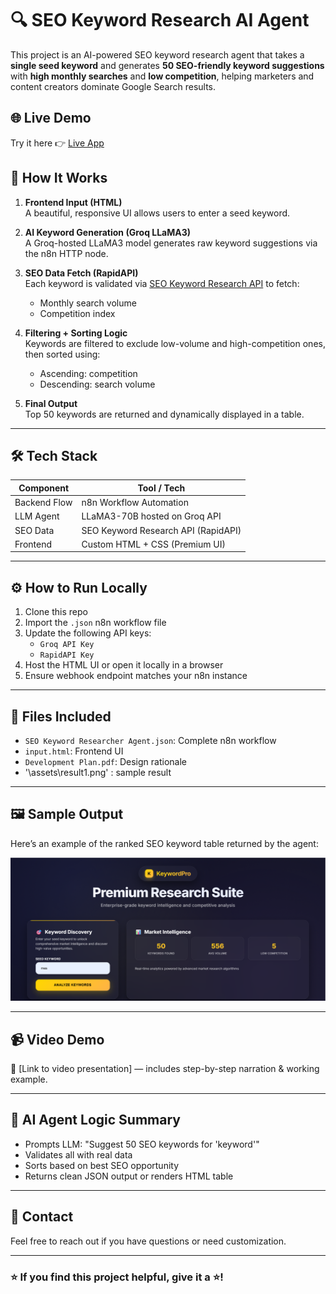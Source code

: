 # 🔍 SEO Keyword Research AI Agent

This project is an AI-powered SEO keyword research agent that takes a **single seed keyword** and generates **50 SEO-friendly keyword suggestions** with **high monthly searches** and **low competition**, helping marketers and content creators dominate Google Search results.

## 🌐 Live Demo
Try it here 👉 [Live App](https://sinanpathiyil.app.n8n.cloud/webhook-test/seed%20keyword)

## 🧠 How It Works

1. **Frontend Input (HTML)**  
   A beautiful, responsive UI allows users to enter a seed keyword.

2. **AI Keyword Generation (Groq LLaMA3)**  
   A Groq-hosted LLaMA3 model generates raw keyword suggestions via the n8n HTTP node.

3. **SEO Data Fetch (RapidAPI)**  
   Each keyword is validated via [SEO Keyword Research API](https://rapidapi.com/data-buyer/api/seo-keyword-research-api/) to fetch:
   - Monthly search volume
   - Competition index

4. **Filtering + Sorting Logic**  
   Keywords are filtered to exclude low-volume and high-competition ones, then sorted using:
   - Ascending: competition
   - Descending: search volume

5. **Final Output**  
   Top 50 keywords are returned and dynamically displayed in a table.

---

## 🛠 Tech Stack

| Component       | Tool / Tech                                 |
|-----------------|----------------------------------------------|
| Backend Flow    | n8n Workflow Automation                      |
| LLM Agent       | LLaMA3-70B hosted on Groq API                |
| SEO Data        | SEO Keyword Research API (RapidAPI)          |
| Frontend        | Custom HTML + CSS (Premium UI)               |

---

## ⚙️ How to Run Locally

1. Clone this repo
2. Import the `.json` n8n workflow file
3. Update the following API keys:
   - `Groq API Key`
   - `RapidAPI Key`
4. Host the HTML UI or open it locally in a browser
5. Ensure webhook endpoint matches your n8n instance

---

## 📁 Files Included

- `SEO Keyword Researcher Agent.json`: Complete n8n workflow
- `input.html`: Frontend UI
- `Development Plan.pdf`: Design rationale
- '\assets\result1.png' : sample result

---

## 🖼️ Sample Output

Here’s an example of the ranked SEO keyword table returned by the agent:

![Keyword Output Table](assets/result1.png)

---

## 📹 Video Demo

🎥 [Link to video presentation] — includes step-by-step narration & working example.

---

## 🤖 AI Agent Logic Summary

- Prompts LLM: "Suggest 50 SEO keywords for 'keyword'"
- Validates all with real data
- Sorts based on best SEO opportunity
- Returns clean JSON output or renders HTML table

---

## 📩 Contact

Feel free to reach out if you have questions or need customization.

---

### ⭐ If you find this project helpful, give it a ⭐!

